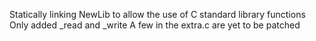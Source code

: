 Statically linking NewLib to allow the use of C standard library functions
Only added _read and _write 
A few in the extra.c are yet to be patched 


